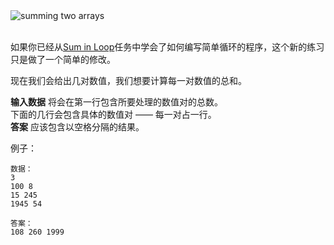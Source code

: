 <div class="text-center">
	<img src="http://s5.postimg.org/js0okbn3r/sums_in_loop.gif" alt="summing two arrays"/>
</div>
<br/>

如果你已经从[Sum in Loop][prevtask]任务中学会了如何编写简单循环的程序，这个新的练习只是做了一个简单的修改。   

[prevtask]: ./sum-in-loop

现在我们会给出几对数值，我们想要计算每一对数值的总和。     
 
**输入数据** 将会在第一行包含所要处理的数值对的总数。         
下面的几行会包含具体的数值对 —— 每一对占一行。      
**答案** 应该包含以空格分隔的结果。  

例子：  


    数据： 
    3
    100 8
    15 245
    1945 54
    
    答案：
    108 260 1999
